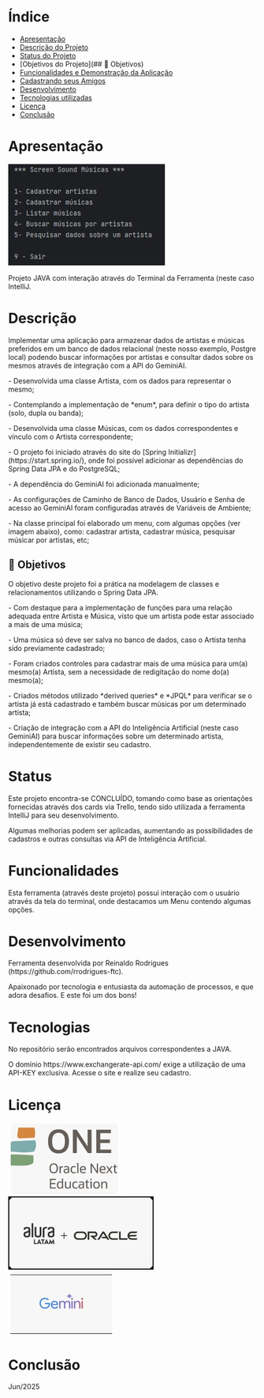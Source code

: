 # Índice 

* [Apresentação](#Apresentação)
* [Descrição do Projeto](#Descrição)
* [Status do Projeto](#Status)
* [Objetivos do Projeto](## 🔨 Objetivos)
* [Funcionalidades e Demonstração da Aplicação](#Funcionalidades)
* [Cadastrando seus Amigos](#Cadastrando)
* [Desenvolvimento](#Desenvolvimento)
* [Tecnologias utilizadas](#Tecnologias)
* [Licença](#Licença)
* [Conclusão](#Conclusão)


# Apresentação
![Apresentação da Tela/Menu](assets/Menu.jpg)
<p></p>
<p>Projeto JAVA com interação através do Terminal da Ferramenta (neste caso IntelliJ.</p>
<p></p>



# Descrição
<p>Implementar uma aplicação para armazenar dados de artistas e músicas preferidos em um banco de dados relacional (neste nosso exemplo, Postgre local) podendo buscar informações por artistas e consultar dados sobre os mesmos através de integração com a API do GeminiAI.</p>
<p>- Desenvolvida uma classe Artista, com os dados para representar o mesmo;</p>
<p>- Contemplando a implementação de *enum*, para definir o tipo do artista (solo, dupla ou banda);</p>
<p>- Desenvolvida uma classe Músicas, com os dados correspondentes e vínculo com o Artista correspondente;</p>
<p>- O projeto foi iniciado através do site do [Spring Initializr](https://start.spring.io/), onde foi possível adicionar as dependências do Spring Data JPA e do PostgreSQL;</p>
<p>- A dependência do GeminiAI foi adicionada manualmente;</p>
<p>- As configurações de Caminho de Banco de Dados, Usuário e Senha de acesso ao GeminiAI foram configuradas através de Variáveis de Ambiente;</p>
<p>- Na classe principal foi elaborado um menu, com algumas opções (ver imagem abaixo), como: cadastrar artista, cadastrar música, pesquisar músicar por artistas, etc;</p>
<p></p>

## 🔨 Objetivos
<p>O objetivo deste projeto foi a prática na modelagem de classes e relacionamentos utilizando o Spring Data JPA.</p>
<p>- Com destaque para a implementação de funções para uma relação adequada entre Artista e Música, visto que um artista pode estar associado a mais de uma música;</p>
<p>- Uma música só deve ser salva no banco de dados, caso o Artista tenha sido previamente cadastrado;</p>
<p>- Foram criados controles para cadastrar mais de uma música para um(a) mesmo(a) Artista, sem a necessidade de redigitação do nome do(a) mesmo(a);</p>
<p>- Criados métodos utilizado *derived queries* e *JPQL* para verificar se o artista já está cadastrado e também buscar músicas por um determinado artista;</p>
<p>- Criação de integração com a API do Inteligência Artificial (neste caso GeminiAI) para buscar informações sobre um determinado artista, independentemente de existir seu cadastro.</p>
<p></p>

# Status
<p>Este projeto encontra-se CONCLUÍDO, tomando como base as orientações fornecidas através dos cards via Trello, tendo sido utilizada a ferramenta IntelliJ para seu desenvolvimento.</p>
<p>Algumas melhorias podem ser aplicadas, aumentando as possibilidades de cadastros e outras consultas via API de Inteligência Artificial. </p>
<p></p>

# Funcionalidades
<p>Esta ferramenta (através deste projeto) possui interação com o usuário através da tela do terminal, onde destacamos um Menu contendo algumas opções.</p>
<p></p>

# Desenvolvimento
<p>Ferramenta desenvolvida por Reinaldo Rodrigues (https://github.com/rrodrigues-ftc).</p>
<p>Apaixonado por tecnologia e entusiasta da automação de processos, e que adora desafios. E este foi um dos bons!</p>
<p></p>

# Tecnologias
<p>No repositório serão encontrados arquivos correspondentes a JAVA.</p>
<p>O domínio https://www.exchangerate-api.com/ exige a utilização de uma API-KEY exclusiva. Acesse o site e realize seu cadastro.</p>
<p></p>

# Licença
![Licença 2](assets/one.jpg)
![Licença 1](assets/AluraOracle.jpg)
![Licença 3](assets/GeminiAI.jpg)


# Conclusão
<p>Jun/2025</p> 
